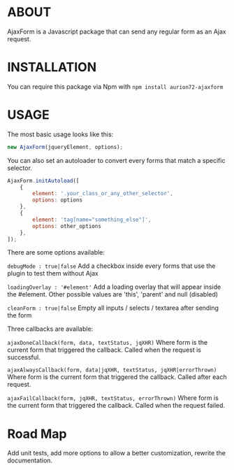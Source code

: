 # ABOUT
AjaxForm is a Javascript package that can send any regular form as an Ajax request.

# INSTALLATION
You can require this package via Npm with
`npm install aurion72-ajaxform`

# USAGE
The most basic usage looks like this:

```js
new AjaxForm(jqueryElement, options);
```

You can also set an autoloader to convert every forms that match a specific selector.
```js
AjaxForm.initAutoload([
    {
        element: '.your_class_or_any_other_selector',
        options: options
    },
    {
        element: 'tag[name="something_else"]',
        options: other_options
    },
]);
```

There are some options available:

`debugMode : true|false`
Add a checkbox inside every forms that use the plugin to test them without Ajax

`loadingOverlay : '#element'`
Add a loading overlay that will appear inside the #element. Other possible values are 'this', 'parent' and null (disabled)

`cleanForm : true|false`
Empty all inputs / selects / textarea after sending the form

Three callbacks are available:

`ajaxDoneCallback(form, data, textStatus, jqXHR)`
Where form is the current form that triggered the callback. Called when the request is successful.

`ajaxAlwaysCallback(form, data|jqXHR, textStatus, jqXHR|errorThrown)`
Where form is the current form that triggered the callback. Called after each request.

`ajaxFailCallback(form, jqXHR, textStatus, errorThrown)`
Where form is the current form that triggered the callback. Called when the request failed.

# Road Map
Add unit tests, add more options to allow a better customization, rewrite the documentation.
